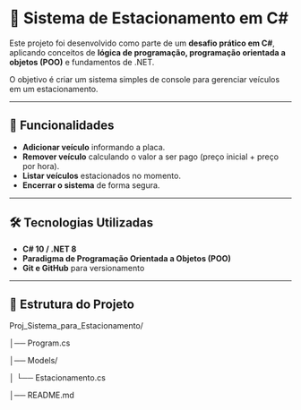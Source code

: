 # 🚗 Sistema de Estacionamento em C#

Este projeto foi desenvolvido como parte de um **desafio prático em C#**, aplicando conceitos de **lógica de programação, programação orientada a objetos (POO)** e fundamentos de .NET.  

O objetivo é criar um sistema simples de console para gerenciar veículos em um estacionamento.

---

## 🎯 Funcionalidades

- **Adicionar veículo** informando a placa.  
- **Remover veículo** calculando o valor a ser pago (preço inicial + preço por hora).  
- **Listar veículos** estacionados no momento.  
- **Encerrar o sistema** de forma segura.  

---

## 🛠️ Tecnologias Utilizadas

- **C# 10 / .NET 8**  
- **Paradigma de Programação Orientada a Objetos (POO)**  
- **Git e GitHub** para versionamento  

---

## 📂 Estrutura do Projeto

Proj_Sistema_para_Estacionamento/

│── Program.cs

│── Models/

│ └── Estacionamento.cs

│── README.md


